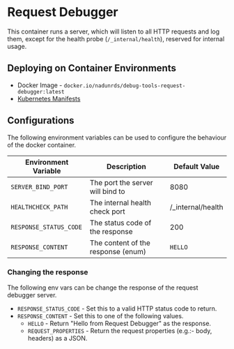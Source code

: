 # Request Debugger

This container runs a server, which will listen to all HTTP requests and log them, except for the health probe (`/_internal/health`), reserved for internal usage.

## Deploying on Container Environments

- Docker Image - `docker.io/nadunrds/debug-tools-request-debugger:latest`
- [Kubernetes Manifests](../../kubernetes/request-debugger.yaml)

## Configurations

The following environment variables can be used to configure the behaviour of the docker container.

| Environment Variable   | Description                        | Default Value      |
| ---------------------- | ---------------------------------- | ------------------ |
| `SERVER_BIND_PORT`     | The port the server will bind to   | 8080               |
| `HEALTHCHECK_PATH`     | The internal health check port     | /\_internal/health |
| `RESPONSE_STATUS_CODE` | The status code of the response    | 200                |
| `RESPONSE_CONTENT`     | The content of the response (enum) | `HELLO`            |

### Changing the response

The following env vars can be change the response of the request debugger server.

- `RESPONSE_STATUS_CODE` - Set this to a valid HTTP status code to return.
- `RESPONSE_CONTENT` - Set this to one of the following values.
  - `HELLO` - Return "Hello from Request Debugger" as the response.
  - `REQUEST_PROPERTIES` - Return the request properties (e.g.:- body, headers) as a JSON.

